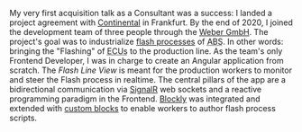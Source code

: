 My very first acquisition talk as a Consultant was a success: I landed a project agreement with <a href="https://www.continental.com/en/" target="_blank">Continental</a> in Frankfurt. By the end of 2020, I joined the development team of three people through the <a href="https://www.webergmbh.de/EN_index_1000.html" target="_blank">Weber GmbH</a>. The project's goal was to industrialize <a href="https://en.wikipedia.org/wiki/Firmware#Flashing" target="_blank">flash processes</a> of <abbr title="Anti-lock braking system">ABS</abbr>. In other words: bringing the "Flashing" of <abbr title="Electronic control unit">ECUs</abbr> to the production line. As the team's only Frontend Developer, I was in charge to create an Angular application from scratch. The <em>Flash Line View</em> is meant for the production workers to monitor and steer the Flash process in realtime. The central pillars of the app are a bidirectional communi&shy;cation via <a href="https://dotnet.microsoft.com/en-us/apps/aspnet/signalr" target="_blank">SignalR</a> web sockets and a reactive programming paradigm in the Frontend. <a href="https://developers.google.com/blockly" target="_blank">Blockly</a> was integrated and extended with <a href="https://developers.google.com/blockly/guides/configure/web/custom-blocks" target="_blank">custom blocks</a> to enable workers to author flash process scripts.
